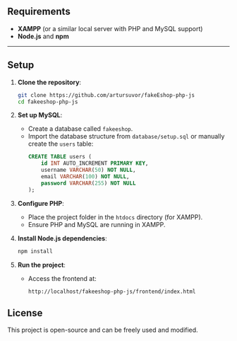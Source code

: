 ## Requirements

- **XAMPP** (or a similar local server with PHP and MySQL support)
- **Node.js** and **npm**

---

## Setup

1. **Clone the repository**:
   ```bash
   git clone https://github.com/artursuvor/fakeEshop-php-js
   cd fakeeshop-php-js
   ```

2. **Set up MySQL**:
   - Create a database called `fakeeshop`.
   - Import the database structure from `database/setup.sql` or manually create the `users` table:
     ```sql
     CREATE TABLE users (
         id INT AUTO_INCREMENT PRIMARY KEY,
         username VARCHAR(50) NOT NULL,
         email VARCHAR(100) NOT NULL,
         password VARCHAR(255) NOT NULL
     );
     ```

3. **Configure PHP**:
   - Place the project folder in the `htdocs` directory (for XAMPP).
   - Ensure PHP and MySQL are running in XAMPP.

4. **Install Node.js dependencies**:
   ```bash
   npm install
   ```

5. **Run the project**:
   - Access the frontend at:
     ```
     http://localhost/fakeeshop-php-js/frontend/index.html
     ```

## License

This project is open-source and can be freely used and modified.
